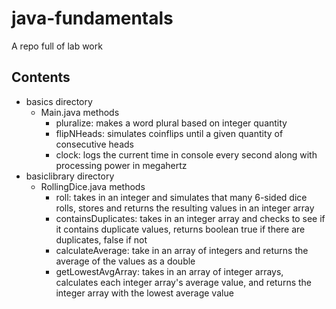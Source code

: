 # java-fundamentals

A repo full of lab work

## Contents

  - basics directory
    - Main.java methods
      - pluralize: makes a word plural based on integer quantity
      - flipNHeads: simulates coinflips until a given quantity of consecutive heads
      - clock: logs the current time in console every second along with processing power in megahertz
  - basiclibrary directory
    - RollingDice.java methods
      - roll: takes in an integer and simulates that many 6-sided dice rolls, stores and returns the resulting values in an integer array
      - containsDuplicates: takes in an integer array and checks to see if it contains duplicate values, returns boolean true if there are duplicates, false if not
      - calculateAverage: take in an array of integers and returns the average of the values as a double
      - getLowestAvgArray: takes in an array of integer arrays, calculates each integer array's average value, and returns the integer array with the lowest average value

